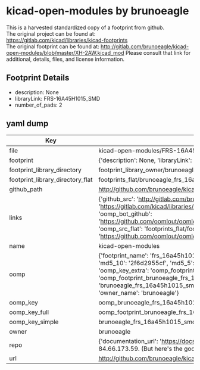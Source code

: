 # kicad-open-modules by brunoeagle  
This is a harvested standardized copy of a footprint from github.  
The original project can be found at:  
https://gitlab.com/kicad/libraries/kicad-footprints  
The original footprint can be found at:
http://gitlab.com/brunoeagle/kicad-open-modules/blob/master/XH-2AW.kicad_mod
Please consult that link for additional, details, files, and license information.  
## Footprint Details
* description: None  
* libraryLink: FRS-16A45H1015_SMD  
* number_of_pads: 2  
## yaml dump  
| Key | Value |  
| --- | --- |  
| file | kicad-open-modules/FRS-16A45H1015_SMD.kicad_mod |  
| footprint | {'description': None, 'libraryLink': 'FRS-16A45H1015_SMD', 'number_of_pads': 2} |  
| footprint_library_directory | footprint_library_owner/brunoeagle_kicad-open-modules |  
| footprint_library_directory_flat | footprints_flat/brunoeagle_frs_16a45h1015_smd_frs_16a45h1015_smd/working |  
| github_path | http://github.com/brunoeagle/kicad-open-modules/blob/master/FRS-16A45H1015_SMD.kicad_mod |  
| links | {'github_src': 'http://gitlab.com/brunoeagle/kicad-open-modules/blob/master/XH-2AW.kicad_mod', 'github_src_repo': 'https://gitlab.com/kicad/libraries/kicad-footprints', 'oomp_bot': 'footprints/brunoeagle_frs_16a45h1015_smd_frs_16a45h1015_smd/working', 'oomp_bot_github': 'https://github.com/oomlout/oomlout_oomp_footprint_bot/tree/main/footprints/brunoeagle_frs_16a45h1015_smd_frs_16a45h1015_smd/working', 'oomp_src_flat': 'footprints_flat/footprints_flat/brunoeagle_frs_16a45h1015_smd_frs_16a45h1015_smd/working', 'oomp_src_flat_github': 'https://github.com/oomlout/oomlout_oomp_footprint_src/tree/main/footprints_flat/brunoeagle_frs_16a45h1015_smd_frs_16a45h1015_smd/working'} |  
| name | kicad-open-modules |  
| oomp | {'footprint_name': 'frs_16a45h1015_smd', 'library_name': 'frs_16a45h1015_smd_kicad_mod', 'md5': '2f6d2955cf1c941ec0b007d723a95946', 'md5_10': '2f6d2955cf', 'md5_5': '2f6d2', 'md5_6': '2f6d29', 'oomp_key': 'oomp_brunoeagle_frs_16a45h1015_smd_frs_16a45h1015_smd', 'oomp_key_extra': 'oomp_footprint_brunoeagle_frs_16a45h1015_smd_frs_16a45h1015_smd', 'oomp_key_full': 'oomp_footprint_brunoeagle_frs_16a45h1015_smd_frs_16a45h1015_smd_2f6d29', 'oomp_key_simple': 'brunoeagle_frs_16a45h1015_smd_frs_16a45h1015_smd', 'original_filename': 'kicad-open-modules/FRS-16A45H1015_SMD.kicad_mod', 'owner_name': 'brunoeagle'} |  
| oomp_key | oomp_brunoeagle_frs_16a45h1015_smd_frs_16a45h1015_smd |  
| oomp_key_full | oomp_footprint_brunoeagle_frs_16a45h1015_smd_frs_16a45h1015_smd |  
| oomp_key_simple | brunoeagle_frs_16a45h1015_smd_frs_16a45h1015_smd |  
| owner | brunoeagle |  
| repo | {'documentation_url': 'https://docs.github.com/rest/overview/resources-in-the-rest-api#rate-limiting', 'message': "API rate limit exceeded for 84.66.173.59. (But here's the good news: Authenticated requests get a higher rate limit. Check out the documentation for more details.)"} |  
| url | http://github.com/brunoeagle/kicad-open-modules |  

